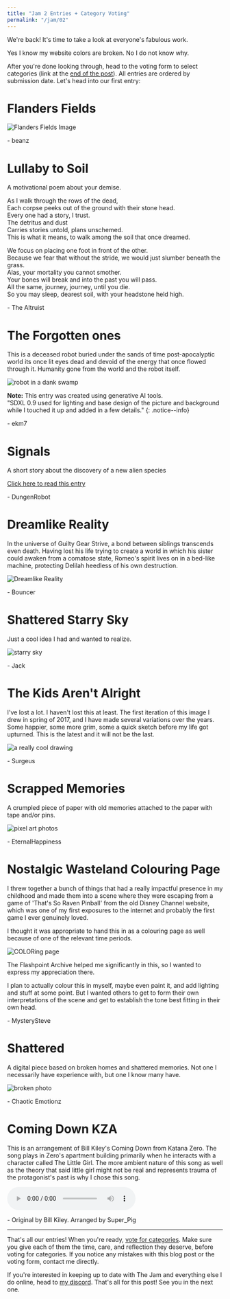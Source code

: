 ```yaml
---
title: "Jam 2 Entries + Category Voting"
permalink: "/jam/02"
---
```


We're back! It's time to take a look at everyone's fabulous work.

Yes I know my website colors are broken. No I do not know why.

After you're done looking through, head to the voting form to select categories (link at the [end of the post]()). All entries are ordered by submission date. Let's head into our first entry:

# Flanders Fields

![Flanders Fields Image](/assets/jam/2/flandersfields.png)

\- beanz


# Lullaby to Soil

A motivational poem about your demise.

As I walk through the rows of the dead,\
Each corpse peeks out of the ground with their stone head.\
    Every one had a story, I trust.\
    The detritus and dust\
Carries stories untold, plans unschemed.\
This is what it means, to walk among the soil that once dreamed.

We focus on placing one foot in front of the other.\
    Because we fear that without the stride, we would just slumber beneath the grass.\
Alas, your mortality you cannot smother.\
    Your bones will break and into the past you will pass.\
All the same, journey, journey, until you die.\
So you may sleep, dearest soil, with your headstone held high.

\- The Altruist


# The Forgotten ones

This is a deceased robot buried under the sands of time post-apocalyptic world its once lit eyes dead and devoid of the energy that once flowed through it. Humanity gone from the world and the robot itself. 

![robot in a dank swamp](/assets/jam/2/the-forgotten-ones.png)

**Note:** This entry was created using generative AI tools. \
"SDXL 0.9 used for lighting and base design of the picture and background while I touched it up and added in a few details."
{: .notice--info}

\- ekm7


# Signals

A short story about the discovery of a new alien species

[Click here to read this entry](/signals.html)

\- DungenRobot


# Dreamlike Reality

In the universe of Guilty Gear Strive, a bond between siblings transcends even death. Having lost his life trying to create a world in which his sister could awaken from a comatose state, Romeo's spirit lives on in a bed-like machine, protecting Delilah heedless of his own destruction.

![Dreamlike Reality](/assets/jam/2/guilty-gear.jpeg)

\- Bouncer


# Shattered Starry Sky

Just a cool idea I had and wanted to realize.

![starry sky](/assets/jam/2/shattered-starry-sky.png)

\- Jack


# The Kids Aren't Alright

I've lost a lot.  I haven't lost this at least.  The first iteration of this image I drew in spring of 2017, and I have made several variations over the years.  Some happier, some more grim, some a quick sketch before my life got upturned.  This is the latest and it will not be the last.

![a really cool drawing](/assets/jam/2/remnant.png)

\- Surgeus


# Scrapped Memories

A crumpled piece of paper with old memories attached to the paper with tape and/or pins. 

![pixel art photos](/assets/jam/2/etnel.png)

\- EternalHappiness


# Nostalgic Wasteland Colouring Page

I threw together a bunch of things that had a really impactful presence in my childhood and made them into a scene where they were escaping from a game of 'That's So Raven Pinball' from the old Disney Channel website, which was one of my first exposures to the internet and probably the first game I ever genuinely loved. 

I thought it was appropriate to hand this in as a colouring page as well because of one of the relevant time periods. 

![COLORing page](/assets/jam/2/colouring-page.png)

The Flashpoint Archive helped me significantly in this, so I wanted to express my appreciation there.

I plan to actually colour this in myself, maybe even paint it, and add lighting and stuff at some point. But I wanted others to get to form their own interpretations of the scene and get to establish the tone best fitting in their own head.

\- MysterySteve


# Shattered

A digital piece based on broken homes and shattered memories. Not one I necessarily have experience with, but one I know many have.

![broken photo](/assets/jam/2/shattered.png)

\- Chaotic Emotionz

# Coming Down KZA

This is an arrangement of Bill Kiley's Coming Down from Katana Zero. The song plays in Zero's apartment building primarily when he interacts with a character called The Little Girl. The more ambient nature of this song as well as the theory that said little girl might not be real and represents trauma of the protagonist's past is why I chose this song.

<audio controls src="/assets/jam/2/Coming%20Down%20KZA%20-%20Super_Pig.m4a"> </audio>

\- Original by Bill Kiley. Arranged by Super_Pig

----
That's all our entries! When you're ready, [vote for categories](https://forms.gle/2mPUMVhZKLzTCV499). Make sure you give each of them the time, care, and reflection they deserve, before voting for categories. If you notice any mistakes with this blog post or the voting form, contact me directly.

If you're interested in keeping up to date with The Jam and everything else I do online, head to [my discord](https://discord.com/invite/YUECSUHHM8). That's all for this post! See you in the next one.